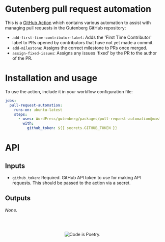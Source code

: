 # Gutenberg pull request automation

This is a [GitHub Action](https://help.github.com/en/categories/automating-your-workflow-with-github-actions) which contains various automation to assist with managing pull requests in the Gutenberg GitHub repository:

- `add-first-time-contributor-label`: Adds the 'First Time Contributor' label to PRs opened by contributors that have not yet made a commit.
- `add-milestone`: Assigns the correct milestone to PRs once merged.
- `assign-fixed-issues`: Assigns any issues 'fixed' by the PR to the author of the PR.

# Installation and usage

To use the action, include it in your workflow configuration file:

```yaml
jobs:
  pull-request-automation:
    runs-on: ubuntu-latest
    steps:
      - uses: WordPress/gutenberg/packages/pull-request-automation@master
        with:
          github_token: ${{ secrets.GITHUB_TOKEN }}

```

# API

## Inputs

- `github_token`: Required. GitHub API token to use for making API requests. This should be passed to the action via a secret.

## Outputs

_None._

<br/><br/><p align="center"><img src="https://s.w.org/style/images/codeispoetry.png?1" alt="Code is Poetry." /></p>
